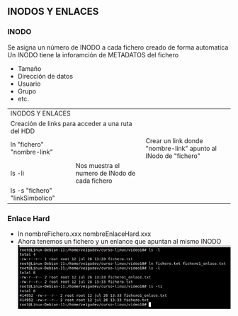 ## INODOS Y ENLACES

### INODO
Se asigna un número de INODO a cada fichero creado de forma automatica
Un INODO tiene la inforamción de METADATOS del fichero
* Tamaño
* Dirección de datos
* Usuario
* Grupo
* etc. 

<table>
    <tr>
        <td colspan="2">INODOS Y ENLACES</td>
    </tr>
    <tr>
        <td colspan="2">Creación de links para acceder a una ruta del HDD</td>
    </tr>
    <tr>
        <td>ln "fichero" "nombre-link"<td>
        <td>Crear un link donde "nombre-link" apunto al INodo de "fichero"</td>
    </tr>
    <tr>
        <td>ls -li</td>
        <td>Nos muestra el numero de INodo de cada fichero</td>
    </tr>
    <tr>
        <td>ls -s "fichero" "linkSimbolico"</td>
        <td></td>
    </tr>
</table>

### Enlace Hard
* ln nombreFichero.xxx nombreEnlaceHard.xxx
* Ahora tenemos un fichero y un enlance que apuntan al mismo INODO
![](enlace_hard.jpg)
